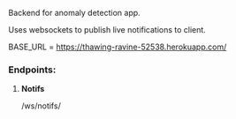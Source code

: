 Backend for anomaly detection app.

Uses websockets to publish live notifications to client.

BASE_URL = https://thawing-ravine-52538.herokuapp.com/

### Endpoints:
1. **Notifs**

   /ws/notifs/

